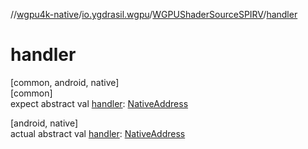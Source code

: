 //[wgpu4k-native](../../../index.md)/[io.ygdrasil.wgpu](../index.md)/[WGPUShaderSourceSPIRV](index.md)/[handler](handler.md)

# handler

[common, android, native]\
[common]\
expect abstract val [handler](handler.md): [NativeAddress](../../ffi/-native-address/index.md)

[android, native]\
actual abstract val [handler](handler.md): [NativeAddress](../../ffi/-native-address/index.md)
